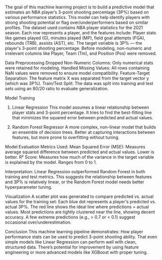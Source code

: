 The goal of this machine learning project is to build a predictive model that estimates an NBA player’s 3-point shooting percentage (3P%) based on various performance statistics. This model can help identify players with strong shooting potential or flag over/underperformers based on similar profiles.
The dataset used contains NBA player statistics for the 2021 season. Each row represents a player, and the features include:
Player stats like games played (G), minutes played (MP), field goal attempts (FGA), rebounds (TRB), assists (AST), etc.
The target variable is 3P% — the player's 3-point shooting percentage.
Before modeling, non-numeric and irrelevant columns like Player, Team (Tm), and Position (Pos) were removed.





Data Preprocessing
Dropped Non-Numeric Columns: Only numerical stats were retained for modeling.
Handled Missing Values: All rows containing NaN values were removed to ensure model compatibility.
Feature-Target Separation: The feature matrix X was separated from the target vector y (which was 3P%).
Train/Test Split: The data was split into training and test sets using an 80/20 ratio to evaluate generalization.



Model Training
1. Linear Regression
This model assumes a linear relationship between player stats and 3-point percentage.
It tries to find the best-fitting line that minimizes the squared error between predicted and actual values.

2. Random Forest Regressor
A more complex, non-linear model that builds an ensemble of decision trees.
Better at capturing interactions between features, but more prone to overfitting without tuning.




Model Evaluation
Metrics Used:
Mean Squared Error (MSE): Measures average squared difference between predicted and actual values. Lower is better.
R² Score: Measures how much of the variance in the target variable is explained by the model. Ranges from 0 to 1.



Interpretation:
Linear Regression outperformed Random Forest in both training and test metrics.
This suggests the relationship between features and 3P% is relatively linear, or the Random Forest model needs better hyperparameter tuning.


Visualization
A scatter plot was generated to compare predicted vs. actual values for the training set:
Each blue dot represents a player's predicted vs. actual 3P%.
The red line shows the ideal line where predictions = actual values.
Most predictions are tightly clustered near the line, showing decent accuracy.
A few extreme predictions (e.g., > 0.7 or < 0.1) suggest occasional over/underestimation.


Conclusion
This machine learning pipeline demonstrates:
How player performance stats can be used to predict 3-point shooting ability.
That even simple models like Linear Regression can perform well with clean, structured data.
There’s potential for improvement by using feature engineering or more advanced models like XGBoost with proper tuning.

